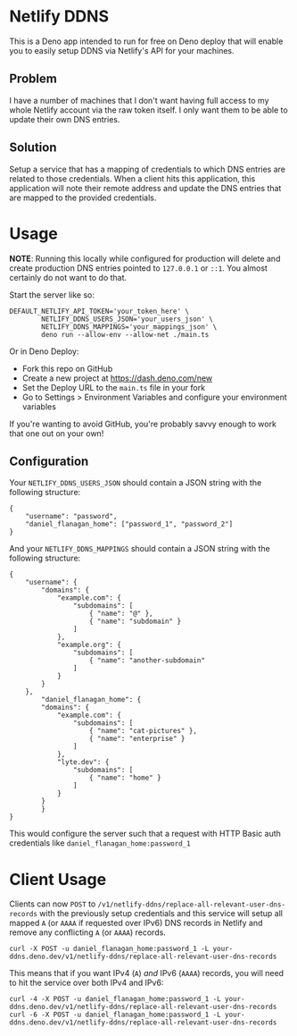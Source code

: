 # Netlify DDNS

This is a Deno app intended to run for free on Deno deploy that will enable you
to easily setup DDNS via Netlify's API for your machines.

## Problem

I have a number of machines that I don't want having full access to my whole
Netlify account via the raw token itself. I only want them to be able to update
their own DNS entries.

## Solution

Setup a service that has a mapping of credentials to which DNS entries are
related to those credentials. When a client hits this application, this
application will note their remote address and update the DNS entries that are
mapped to the provided credentials.

# Usage

**NOTE**: Running this locally while configured for production will delete and
create production DNS entries pointed to `127.0.0.1` or `::1`. You almost
certainly do not want to do that.

Start the server like so:

    DEFAULT_NETLIFY_API_TOKEN='your_token_here' \
    		NETLIFY_DDNS_USERS_JSON='your_users_json' \
    		NETLIFY_DDNS_MAPPINGS='your_mappings_json' \
    		deno run --allow-env --allow-net ./main.ts

Or in Deno Deploy:

- Fork this repo on GitHub
- Create a new project at https://dash.deno.com/new
- Set the Deploy URL to the `main.ts` file in your fork
- Go to Settings > Environment Variables and configure your environment variables

If you're wanting to avoid GitHub, you're probably savvy enough to work that
one out on your own!

## Configuration

Your `NETLIFY_DDNS_USERS_JSON` should contain a JSON string with the following structure:

    {
    	"username": "password",
    	"daniel_flanagan_home": ["password_1", "password_2"]
    }

And your `NETLIFY_DDNS_MAPPINGS` should contain a JSON string with the following structure:

    {
    	"username": {
    		"domains": {
    			"example.com": {
    				"subdomains": [
    					{ "name": "@" },
    					{ "name": "subdomain" }
    				]
    			},
    			"example.org": {
    				"subdomains": [
    					{ "name": "another-subdomain"
    				]
    			}
    		}
    	},
    		"daniel_flanagan_home": {
    		"domains": {
    			"example.com": {
    				"subdomains": [
    					{ "name": "cat-pictures" },
    					{ "name": "enterprise" }
    				]
    			},
    			"lyte.dev": {
    				"subdomains": [
    					{ "name": "home" }
    				]
    			}
    		}
    		}
    }

This would configure the server such that a request with HTTP Basic auth credentials like `daniel_flanagan_home:password_1`

# Client Usage

Clients can now `POST` to
`/v1/netlify-ddns/replace-all-relevant-user-dns-records` with the previously
setup credentials and this service will setup all mapped `A` (or `AAAA` if
requested over IPv6) DNS records in Netlify and remove any conflicting `A` (or
`AAAA`) records.

    curl -X POST -u daniel_flanagan_home:password_1 -L your-ddns.deno.dev/v1/netlify-ddns/replace-all-relevant-user-dns-records

This means that if you want IPv4 (`A`) _and_ IPv6 (`AAAA`) records, you will need to hit the
service over both IPv4 and IPv6:

    curl -4 -X POST -u daniel_flanagan_home:password_1 -L your-ddns.deno.dev/v1/netlify-ddns/replace-all-relevant-user-dns-records
    curl -6 -X POST -u daniel_flanagan_home:password_1 -L your-ddns.deno.dev/v1/netlify-ddns/replace-all-relevant-user-dns-records
